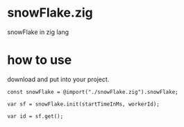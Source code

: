 # snowFlake.zig
snowFlake in zig lang

# how to use
download and put into your project.  
```
const snowFlake = @import("./snowFlake.zig").snowFlake;

var sf = snowFlake.init(startTimeInMs, workerId);  

var id = sf.get();  

```
